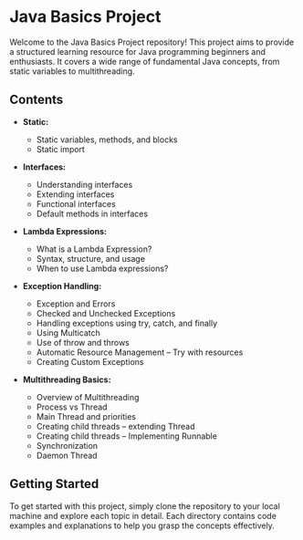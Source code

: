 # Java Basics Project

Welcome to the Java Basics Project repository! This project aims to provide a structured learning resource for Java programming beginners and enthusiasts. It covers a wide range of fundamental Java concepts, from static variables to multithreading.

## Contents

- **Static:**
  - Static variables, methods, and blocks
  - Static import
  
- **Interfaces:**
  - Understanding interfaces
  - Extending interfaces
  - Functional interfaces
  - Default methods in interfaces
  
- **Lambda Expressions:**
  - What is a Lambda Expression?
  - Syntax, structure, and usage
  - When to use Lambda expressions?
  
- **Exception Handling:**
  - Exception and Errors
  - Checked and Unchecked Exceptions
  - Handling exceptions using try, catch, and finally
  - Using Multicatch
  - Use of throw and throws
  - Automatic Resource Management – Try with resources
  - Creating Custom Exceptions
  
- **Multithreading Basics:**
  - Overview of Multithreading
  - Process vs Thread
  - Main Thread and priorities
  - Creating child threads – extending Thread
  - Creating child threads – Implementing Runnable
  - Synchronization
  - Daemon Thread

## Getting Started

To get started with this project, simply clone the repository to your local machine and explore each topic in detail. Each directory contains code examples and explanations to help you grasp the concepts effectively.

